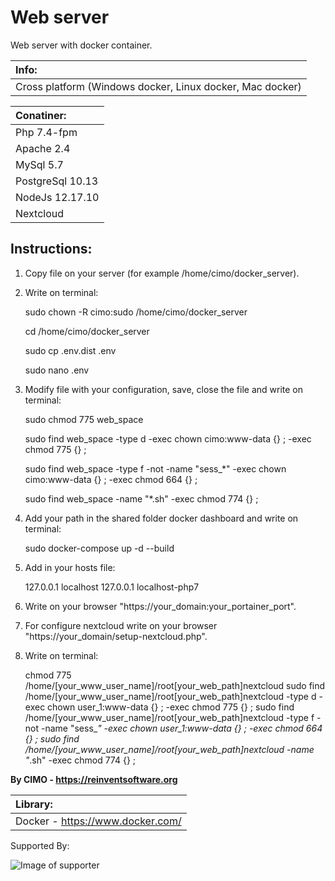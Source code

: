 Web server
==============

Web server with docker container.

| Info: |
|:---|
| Cross platform (Windows docker, Linux docker, Mac docker) |

| Conatiner: |
|:---|
| Php 7.4-fpm |
| Apache 2.4 |
| MySql 5.7 |
| PostgreSql 10.13 |
| NodeJs 12.17.10 |
| Nextcloud |

## Instructions:
1) Copy file on your server (for example /home/cimo/docker_server).

2) Write on terminal:

    sudo chown -R cimo:sudo /home/cimo/docker_server
    
    cd /home/cimo/docker_server
    
    sudo cp .env.dist .env
    
    sudo nano .env

3) Modify file with your configuration, save, close the file and write on terminal:

    sudo chmod 775 web_space

    sudo find web_space -type d -exec chown cimo:www-data {} \; -exec chmod 775 {} \;

    sudo find web_space -type f -not -name "sess_*" -exec chown cimo:www-data {} \; -exec chmod 664 {} \;

    sudo find web_space -name "*.sh" -exec chmod 774 {} \;

4) Add your path in the shared folder docker dashboard and write on terminal:

    sudo docker-compose up -d --build

5) Add in your hosts file:

    127.0.0.1 localhost
    127.0.0.1 localhost-php7

6) Write on your browser "https://your_domain:your_portainer_port".

7) For configure nextcloud write on your browser "https://your_domain/setup-nextcloud.php".

8) Write on terminal:

    chmod 775 /home/[your_www_user_name]/root[your_web_path]nextcloud
    sudo find /home/[your_www_user_name]/root[your_web_path]nextcloud -type d -exec chown user_1:www-data {} \; -exec chmod 775 {} \;
    sudo find /home/[your_www_user_name]/root[your_web_path]nextcloud -type f -not -name "sess_*" -exec chown user_1:www-data {} \; -exec chmod 664 {} \;
    sudo find /home/[your_www_user_name]/root[your_web_path]nextcloud -name "*.sh" -exec chmod 774 {} \;

<b>By CIMO - https://reinventsoftware.org</b>

| Library: |
|:---|
| Docker - https://www.docker.com/ |

Supported By:

![Image of supporter](https://avatars0.githubusercontent.com/u/878437?s=200&v=4)
